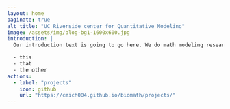 ```yaml
---
layout: home
paginate: true
alt_title: "UC Riverside center for Quantitative Modeling"
image: /assets/img/blog-bg1-1600x600.jpg
introduction: |
  Our introduction text is going to go here. We do math modeling research on 

  - this
  - that
  - the other
actions:
  - label: "projects"
    icon: github
    url: "https://cmich004.github.io/biomath/projects/"
---
```

